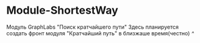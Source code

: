# Module-ShortestWay
Модуль GraphLabs "Поиск кратчайшего пути"
Здесь планируется создать фронт модуля "Кратчайший путь" в близжаше время(честно)
*^*